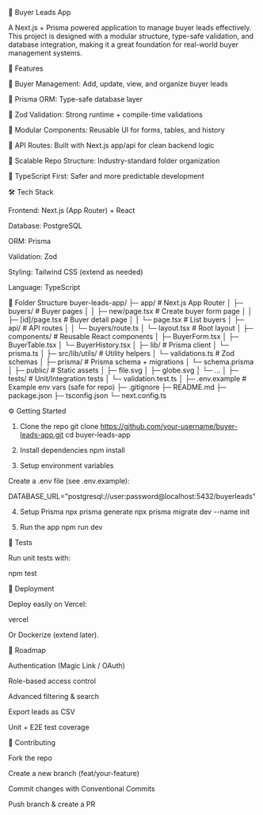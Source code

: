🏡 Buyer Leads App

A Next.js + Prisma powered application to manage buyer leads effectively.
This project is designed with a modular structure, type-safe validation, and database integration, making it a great foundation for real-world buyer management systems.

📌 Features

🔹 Buyer Management: Add, update, view, and organize buyer leads

🔹 Prisma ORM: Type-safe database layer

🔹 Zod Validation: Strong runtime + compile-time validations

🔹 Modular Components: Reusable UI for forms, tables, and history

🔹 API Routes: Built with Next.js app/api for clean backend logic

🔹 Scalable Repo Structure: Industry-standard folder organization

🔹 TypeScript First: Safer and more predictable development

🛠️ Tech Stack

Frontend: Next.js
 (App Router) + React

Database: PostgreSQL

ORM: Prisma

Validation: Zod

Styling: Tailwind CSS (extend as needed)

Language: TypeScript

📂 Folder Structure
buyer-leads-app/
 ├─ app/                   # Next.js App Router
 │   ├─ buyers/            # Buyer pages
 │   │   ├─ new/page.tsx   # Create buyer form page
 │   │   ├─ [id]/page.tsx  # Buyer detail page
 │   │   └─ page.tsx       # List buyers
 │   ├─ api/               # API routes
 │   │   └─ buyers/route.ts
 │   └─ layout.tsx         # Root layout
 │
 ├─ components/            # Reusable React components
 │   ├─ BuyerForm.tsx
 │   ├─ BuyerTable.tsx
 │   └─ BuyerHistory.tsx
 │
 ├─ lib/                   # Prisma client
 │   └─ prisma.ts
 │
 ├─ src/lib/utils/         # Utility helpers
 │   └─ validations.ts     # Zod schemas
 │
 ├─ prisma/                # Prisma schema + migrations
 │   └─ schema.prisma
 │
 ├─ public/                # Static assets
 │   ├─ file.svg
 │   ├─ globe.svg
 │   └─ ...
 │
 ├─ tests/                 # Unit/Integration tests
 │   └─ validation.test.ts
 │
 ├─ .env.example           # Example env vars (safe for repo)
 ├─ .gitignore
 ├─ README.md
 ├─ package.json
 ├─ tsconfig.json
 └─ next.config.ts

⚙️ Getting Started
1. Clone the repo
git clone https://github.com/your-username/buyer-leads-app.git
cd buyer-leads-app

2. Install dependencies
npm install

3. Setup environment variables

Create a .env file (see .env.example):

DATABASE_URL="postgresql://user:password@localhost:5432/buyerleads"

4. Setup Prisma
npx prisma generate
npx prisma migrate dev --name init

5. Run the app
npm run dev

🧪 Tests

Run unit tests with:

npm test

🚀 Deployment

Deploy easily on Vercel:

vercel


Or Dockerize (extend later).

📖 Roadmap

 Authentication (Magic Link / OAuth)

 Role-based access control

 Advanced filtering & search

 Export leads as CSV

 Unit + E2E test coverage

🤝 Contributing

Fork the repo

Create a new branch (feat/your-feature)

Commit changes with Conventional Commits

Push branch & create a PR
